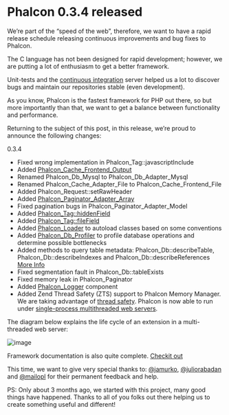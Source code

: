 <!--
slug: phalcon-0-3-4-released
date: Thu Apr 19 2012 14:47:00 GMT-0400 (EDT)
tags: php, phalcon, framework
title: Phalcon 0.3.4 released
id: 21389804474
link: http://blog.phalconphp.com/post/21389804474/phalcon-0-3-4-released
raw: {"blog_name":"phalconphp","id":21389804474,"post_url":"http://blog.phalconphp.com/post/21389804474/phalcon-0-3-4-released","slug":"phalcon-0-3-4-released","type":"text","date":"2012-04-19 18:47:00 GMT","timestamp":1334861220,"state":"published","format":"html","reblog_key":"C5JNnrEa","tags":["php","phalcon","framework"],"short_url":"http://tmblr.co/Z6PumvJwxeEw","highlighted":[],"note_count":1,"source_url":"http://phalconphp.com/download","source_title":"phalconphp.com","title":"Phalcon 0.3.4 released","body":"<p>We&rsquo;re part of the &ldquo;speed of the web&rdquo;, therefore, we want to have a rapid release schedule releasing continuous improvements and bug fixes to Phalcon.</p>\n<p>The C language has not been designed for rapid development; however, we are putting a lot of enthusiasm to get a better framework.</p>\n<p>Unit-tests and the <a href=\"http://travis-ci.org/#!/phalcon/cphalcon\">continuous integration</a> server helped us a lot to discover bugs and maintain our repositories stable (even <span class=\"GRcorrect\" id=\"GRmark_f86aa0b65688fdcf6a347e006ea25234ed6fa1b6_development:0\">development</span>).</p>\n<p>As you know, <span class=\"GRcorrect\" id=\"GRmark_63af6707899f1804f6332d542b37ef905d3cab69_Phalcon:0\">Phalcon</span> is the fastest framework for PHP out there, so but more importantly than that, we want to get a balance between functionality and performance.</p>\n<p>Returning to the subject of this post, in this release, we&rsquo;re proud to announce the following changes:</p>\n<p>0.3.4</p>\n<ul><li>Fixed wrong implementation in Phalcon_Tag:<span class=\"GRcorrect\" id=\"GRmark_6ac1c3514909f9a4df961d715692a26a0879942c_::0\">:</span><span class=\"GRcorrect\" id=\"GRmark_6ac1c3514909f9a4df961d715692a26a0879942c_javascriptInclude:1\">javascriptInclude</span></li>\n<li>Added <a href=\"http://phalconphp.com/documentation/cache\">Phalcon_Cache_Frontend_Output</a></li>\n<li>Renamed Phalcon_Db_Mysql to Phalcon_Db_Adapter_Mysql</li>\n<li>Renamed Phalcon_Cache_Adapter_File to Phalcon_Cache_Frontend_File</li>\n<li>Added Phalcon_Request:<span class=\"GRcorrect\" id=\"GRmark_1bb546ce30874e4618245f2364bcdd0e275f5fa5_::0\">:</span><span class=\"GRcorrect\" id=\"GRmark_1bb546ce30874e4618245f2364bcdd0e275f5fa5_setRawHeader:1\">setRawHeader</span></li>\n<li>Added <a href=\"http://phalconphp.com/documentation/pagination\">Phalcon_Paginator_Adapter_Array</a></li>\n<li>Fixed pagination bugs in Phalcon_Paginator_Adapter_Model</li>\n<li>Added <a href=\"http://phalconphp.com/documentation/tags#form-elements\">Phalcon_Tag:<span class=\"GRcorrect\" id=\"GRmark_544ed2114b5e8cf422354529ec800a40d5b1ca98_::0\">:</span><span class=\"GRcorrect\" id=\"GRmark_544ed2114b5e8cf422354529ec800a40d5b1ca98_hiddenField:1\">hiddenField</span></a></li>\n<li>Added <a href=\"http://phalconphp.com/documentation/tags#form-elements\">Phalcon_Tag:<span class=\"GRcorrect\" id=\"GRmark_e413cc4cd42498e115c2b3cd8e65fd73dcada171_::0\">:</span><span class=\"GRcorrect\" id=\"GRmark_e413cc4cd42498e115c2b3cd8e65fd73dcada171_fileField:1\">fileField</span></a></li>\n<li>Added <a href=\"http://phalconphp.com/documentation/loader\">Phalcon_Loader</a> to <span class=\"GRcorrect\" id=\"GRmark_450402ab87f9a86e8589aae0f386ee3139a1e235_autoload:0\">autoload</span> classes based on some conventions</li>\n<li>Added <a href=\"http://phalconphp.com/documentation/db#profiling\">Phalcon_Db_Profiler</a> to profile database operations and determine possible bottlenecks</li>\n<li>Added methods to query table metadata: Phalcon_Db:<span class=\"GRcorrect\" id=\"GRmark_3cc90ce67db25ba08358e8c89a0c333ad34fbc4c_::0\">:</span><span class=\"GRcorrect\" id=\"GRmark_3cc90ce67db25ba08358e8c89a0c333ad34fbc4c_describeTable:1\">describeTable</span>, Phalcon_Db:<span class=\"GRcorrect\" id=\"GRmark_3cc90ce67db25ba08358e8c89a0c333ad34fbc4c_::2\">:</span><span class=\"GRcorrect\" id=\"GRmark_3cc90ce67db25ba08358e8c89a0c333ad34fbc4c_describeIndexes:3\">describeIndexes</span> and Phalcon_Db:<span class=\"GRcorrect\" id=\"GRmark_3cc90ce67db25ba08358e8c89a0c333ad34fbc4c_::4\">:</span><span class=\"GRcorrect\" id=\"GRmark_3cc90ce67db25ba08358e8c89a0c333ad34fbc4c_describeReferences:5\">describeReferences</span> <a href=\"http://phalconphp.com/documentation/db#describing\">More Info</a></li>\n<li>Fixed segmentation fault in Phalcon_Db:<span class=\"GRcorrect\" id=\"GRmark_492b564cf8ff595bfba3181bd68df086673939cb_::0\">:</span><span class=\"GRcorrect\" id=\"GRmark_492b564cf8ff595bfba3181bd68df086673939cb_tableExists:1\">tableExists</span></li>\n<li>Fixed memory leak in Phalcon_Paginator</li>\n<li>Added <a href=\"http://phalconphp.com/documentation/logging\">Phalcon_Logger</a> component</li>\n<li>Added Zend Thread Safety (ZTS) support <span class=\"GRcorrect\" id=\"GRmark_6e14098646effc06931733a2d1d07462139ef8b5_to:0\">to</span> <span class=\"GRcorrect\">Phalcon Memory Manager</span>. We are taking advantage of <a href=\"http://en.wikipedia.org/wiki/Thread_safety\">thread safety</a>. <span class=\"GRcorrect\" id=\"GRmark_2e46e6cc2308e12c50b26ce52ff6dc3aec0a62a5_Phalcon:0\">Phalcon</span> is now able to run under <a href=\"http://httpd.apache.org/docs/2.0/en/mpm.html\">single-process <span class=\"GRcorrect\" id=\"GRmark_2e46e6cc2308e12c50b26ce52ff6dc3aec0a62a5_multithreaded:1\">multithreaded</span> web servers</a>.</li>\n</ul><p>The diagram below explains the life cycle of an extension in a multi-threaded web server:</p>\n<p><img alt=\"image\" height=\"261\" src=\"http://static.phalconphp.com/blog/img/mpm.png\" width=\"500\"/></p>\n<p>Framework documentation is also quite complete. <a href=\"http://phalconphp.com/documentation/toc\">Check</a><a href=\"http://phalconphp.com/documentation/toc\"> it out</a></p>\n<p>This time, we want to give very special thanks to: <a href=\"https://twitter.com/#!/jamurko\">@jamurko</a>, <a href=\"https://twitter.com/#!/juliorabadan\">@juliorabadan</a> and <a href=\"https://twitter.com/#!/mailopl\">@mailopl</a> for their permanent feedback and help.</p>\n<p>PS: Only about 3 months ago, we started with this project, many good things have happened. Thanks to all of you folks out there helping us to create something useful and different!</p>","reblog":{"tree_html":"","comment":"<p>We&rsquo;re part of the &ldquo;speed of the web&rdquo;, therefore, we want to have a rapid release schedule releasing continuous improvements and bug fixes to Phalcon.</p>\n<p>The C language has not been designed for rapid development; however, we are putting a lot of enthusiasm to get a better framework.</p>\n<p>Unit-tests and the <a href=\"http://travis-ci.org/#!/phalcon/cphalcon\">continuous integration</a> server helped us a lot to discover bugs and maintain our repositories stable (even <span class=\"GRcorrect\" id=\"GRmark_f86aa0b65688fdcf6a347e006ea25234ed6fa1b6_development:0\">development</span>).</p>\n<p>As you know, <span class=\"GRcorrect\" id=\"GRmark_63af6707899f1804f6332d542b37ef905d3cab69_Phalcon:0\">Phalcon</span> is the fastest framework for PHP out there, so but more importantly than that, we want to get a balance between functionality and performance.</p>\n<p>Returning to the subject of this post, in this release, we&rsquo;re proud to announce the following changes:</p>\n<p>0.3.4</p>\n<ul><li>Fixed wrong implementation in Phalcon_Tag:<span class=\"GRcorrect\" id=\"GRmark_6ac1c3514909f9a4df961d715692a26a0879942c_::0\">:</span><span class=\"GRcorrect\" id=\"GRmark_6ac1c3514909f9a4df961d715692a26a0879942c_javascriptInclude:1\">javascriptInclude</span></li>\n<li>Added <a href=\"http://phalconphp.com/documentation/cache\">Phalcon_Cache_Frontend_Output</a></li>\n<li>Renamed Phalcon_Db_Mysql to Phalcon_Db_Adapter_Mysql</li>\n<li>Renamed Phalcon_Cache_Adapter_File to Phalcon_Cache_Frontend_File</li>\n<li>Added Phalcon_Request:<span class=\"GRcorrect\" id=\"GRmark_1bb546ce30874e4618245f2364bcdd0e275f5fa5_::0\">:</span><span class=\"GRcorrect\" id=\"GRmark_1bb546ce30874e4618245f2364bcdd0e275f5fa5_setRawHeader:1\">setRawHeader</span></li>\n<li>Added <a href=\"http://phalconphp.com/documentation/pagination\">Phalcon_Paginator_Adapter_Array</a></li>\n<li>Fixed pagination bugs in Phalcon_Paginator_Adapter_Model</li>\n<li>Added <a href=\"http://phalconphp.com/documentation/tags#form-elements\">Phalcon_Tag:<span class=\"GRcorrect\" id=\"GRmark_544ed2114b5e8cf422354529ec800a40d5b1ca98_::0\">:</span><span class=\"GRcorrect\" id=\"GRmark_544ed2114b5e8cf422354529ec800a40d5b1ca98_hiddenField:1\">hiddenField</span></a></li>\n<li>Added <a href=\"http://phalconphp.com/documentation/tags#form-elements\">Phalcon_Tag:<span class=\"GRcorrect\" id=\"GRmark_e413cc4cd42498e115c2b3cd8e65fd73dcada171_::0\">:</span><span class=\"GRcorrect\" id=\"GRmark_e413cc4cd42498e115c2b3cd8e65fd73dcada171_fileField:1\">fileField</span></a></li>\n<li>Added <a href=\"http://phalconphp.com/documentation/loader\">Phalcon_Loader</a> to <span class=\"GRcorrect\" id=\"GRmark_450402ab87f9a86e8589aae0f386ee3139a1e235_autoload:0\">autoload</span> classes based on some conventions</li>\n<li>Added <a href=\"http://phalconphp.com/documentation/db#profiling\">Phalcon_Db_Profiler</a> to profile database operations and determine possible bottlenecks</li>\n<li>Added methods to query table metadata: Phalcon_Db:<span class=\"GRcorrect\" id=\"GRmark_3cc90ce67db25ba08358e8c89a0c333ad34fbc4c_::0\">:</span><span class=\"GRcorrect\" id=\"GRmark_3cc90ce67db25ba08358e8c89a0c333ad34fbc4c_describeTable:1\">describeTable</span>, Phalcon_Db:<span class=\"GRcorrect\" id=\"GRmark_3cc90ce67db25ba08358e8c89a0c333ad34fbc4c_::2\">:</span><span class=\"GRcorrect\" id=\"GRmark_3cc90ce67db25ba08358e8c89a0c333ad34fbc4c_describeIndexes:3\">describeIndexes</span> and Phalcon_Db:<span class=\"GRcorrect\" id=\"GRmark_3cc90ce67db25ba08358e8c89a0c333ad34fbc4c_::4\">:</span><span class=\"GRcorrect\" id=\"GRmark_3cc90ce67db25ba08358e8c89a0c333ad34fbc4c_describeReferences:5\">describeReferences</span> <a href=\"http://phalconphp.com/documentation/db#describing\">More Info</a></li>\n<li>Fixed segmentation fault in Phalcon_Db:<span class=\"GRcorrect\" id=\"GRmark_492b564cf8ff595bfba3181bd68df086673939cb_::0\">:</span><span class=\"GRcorrect\" id=\"GRmark_492b564cf8ff595bfba3181bd68df086673939cb_tableExists:1\">tableExists</span></li>\n<li>Fixed memory leak in Phalcon_Paginator</li>\n<li>Added <a href=\"http://phalconphp.com/documentation/logging\">Phalcon_Logger</a> component</li>\n<li>Added Zend Thread Safety (ZTS) support <span class=\"GRcorrect\" id=\"GRmark_6e14098646effc06931733a2d1d07462139ef8b5_to:0\">to</span> <span class=\"GRcorrect\">Phalcon Memory Manager</span>. We are taking advantage of <a href=\"http://en.wikipedia.org/wiki/Thread_safety\">thread safety</a>. <span class=\"GRcorrect\" id=\"GRmark_2e46e6cc2308e12c50b26ce52ff6dc3aec0a62a5_Phalcon:0\">Phalcon</span> is now able to run under <a href=\"http://httpd.apache.org/docs/2.0/en/mpm.html\">single-process <span class=\"GRcorrect\" id=\"GRmark_2e46e6cc2308e12c50b26ce52ff6dc3aec0a62a5_multithreaded:1\">multithreaded</span> web servers</a>.</li>\n</ul><p>The diagram below explains the life cycle of an extension in a multi-threaded web server:</p>\n<p><img alt=\"image\" height=\"261\" src=\"http://static.phalconphp.com/blog/img/mpm.png\" width=\"500\"></p>\n<p>Framework documentation is also quite complete.&nbsp;<a href=\"http://phalconphp.com/documentation/toc\">Check</a><a href=\"http://phalconphp.com/documentation/toc\"> it out</a></p>\n<p>This time, we want to give very special thanks to: <a href=\"https://twitter.com/#!/jamurko\">@jamurko</a>, <a href=\"https://twitter.com/#!/juliorabadan\">@juliorabadan</a> and <a href=\"https://twitter.com/#!/mailopl\">@mailopl</a> for their permanent feedback and help.</p>\n<p>PS: Only about 3 months ago, we started with this project, many good things have happened. Thanks to all of you folks out there helping us to create something useful and different!</p>"},"trail":[{"blog":{"name":"phalconphp","theme":{"header_full_width":1117,"header_full_height":426,"header_focus_width":758,"header_focus_height":426,"avatar_shape":"square","background_color":"#FAFAFA","body_font":"Helvetica Neue","header_bounds":"0,937,426,179","header_image":"http://static.tumblr.com/be2b0380984b972b47699d457f4c0ffb/ivjir8a/815nn0qo7/tumblr_static_28z87js742xwowwo0kco04ogs.jpg","header_image_focused":"http://static.tumblr.com/be2b0380984b972b47699d457f4c0ffb/ivjir8a/laHnn0qo9/tumblr_static_tumblr_static_28z87js742xwowwo0kco04ogs_focused_v3.jpg","header_image_scaled":"http://static.tumblr.com/be2b0380984b972b47699d457f4c0ffb/ivjir8a/815nn0qo7/tumblr_static_28z87js742xwowwo0kco04ogs_2048_v2.jpg","header_stretch":true,"link_color":"#529ECC","show_avatar":true,"show_description":true,"show_header_image":true,"show_title":true,"title_color":"#444444","title_font":"Gibson","title_font_weight":"bold"}},"post":{"id":"21389804474"},"content":"<p>We’re part of the “speed of the web”, therefore, we want to have a rapid release schedule releasing continuous improvements and bug fixes to Phalcon.</p>\n<p>The C language has not been designed for rapid development; however, we are putting a lot of enthusiasm to get a better framework.</p>\n<p>Unit-tests and the <a href=\"http://travis-ci.org/#!/phalcon/cphalcon\">continuous integration</a> server helped us a lot to discover bugs and maintain our repositories stable (even <span class=\"GRcorrect\" id=\"GRmark_f86aa0b65688fdcf6a347e006ea25234ed6fa1b6_development:0\">development</span>).</p>\n<p>As you know, <span class=\"GRcorrect\" id=\"GRmark_63af6707899f1804f6332d542b37ef905d3cab69_Phalcon:0\">Phalcon</span> is the fastest framework for PHP out there, so but more importantly than that, we want to get a balance between functionality and performance.</p>\n<p>Returning to the subject of this post, in this release, we’re proud to announce the following changes:</p>\n<p>0.3.4</p>\n<ul><li>Fixed wrong implementation in Phalcon_Tag:<span class=\"GRcorrect\" id=\"GRmark_6ac1c3514909f9a4df961d715692a26a0879942c_::0\">:</span><span class=\"GRcorrect\" id=\"GRmark_6ac1c3514909f9a4df961d715692a26a0879942c_javascriptInclude:1\">javascriptInclude</span></li>\n<li>Added <a href=\"http://phalconphp.com/documentation/cache\">Phalcon_Cache_Frontend_Output</a></li>\n<li>Renamed Phalcon_Db_Mysql to Phalcon_Db_Adapter_Mysql</li>\n<li>Renamed Phalcon_Cache_Adapter_File to Phalcon_Cache_Frontend_File</li>\n<li>Added Phalcon_Request:<span class=\"GRcorrect\" id=\"GRmark_1bb546ce30874e4618245f2364bcdd0e275f5fa5_::0\">:</span><span class=\"GRcorrect\" id=\"GRmark_1bb546ce30874e4618245f2364bcdd0e275f5fa5_setRawHeader:1\">setRawHeader</span></li>\n<li>Added <a href=\"http://phalconphp.com/documentation/pagination\">Phalcon_Paginator_Adapter_Array</a></li>\n<li>Fixed pagination bugs in Phalcon_Paginator_Adapter_Model</li>\n<li>Added <a href=\"http://phalconphp.com/documentation/tags#form-elements\">Phalcon_Tag:<span class=\"GRcorrect\" id=\"GRmark_544ed2114b5e8cf422354529ec800a40d5b1ca98_::0\">:</span><span class=\"GRcorrect\" id=\"GRmark_544ed2114b5e8cf422354529ec800a40d5b1ca98_hiddenField:1\">hiddenField</span></a></li>\n<li>Added <a href=\"http://phalconphp.com/documentation/tags#form-elements\">Phalcon_Tag:<span class=\"GRcorrect\" id=\"GRmark_e413cc4cd42498e115c2b3cd8e65fd73dcada171_::0\">:</span><span class=\"GRcorrect\" id=\"GRmark_e413cc4cd42498e115c2b3cd8e65fd73dcada171_fileField:1\">fileField</span></a></li>\n<li>Added <a href=\"http://phalconphp.com/documentation/loader\">Phalcon_Loader</a> to <span class=\"GRcorrect\" id=\"GRmark_450402ab87f9a86e8589aae0f386ee3139a1e235_autoload:0\">autoload</span> classes based on some conventions</li>\n<li>Added <a href=\"http://phalconphp.com/documentation/db#profiling\">Phalcon_Db_Profiler</a> to profile database operations and determine possible bottlenecks</li>\n<li>Added methods to query table metadata: Phalcon_Db:<span class=\"GRcorrect\" id=\"GRmark_3cc90ce67db25ba08358e8c89a0c333ad34fbc4c_::0\">:</span><span class=\"GRcorrect\" id=\"GRmark_3cc90ce67db25ba08358e8c89a0c333ad34fbc4c_describeTable:1\">describeTable</span>, Phalcon_Db:<span class=\"GRcorrect\" id=\"GRmark_3cc90ce67db25ba08358e8c89a0c333ad34fbc4c_::2\">:</span><span class=\"GRcorrect\" id=\"GRmark_3cc90ce67db25ba08358e8c89a0c333ad34fbc4c_describeIndexes:3\">describeIndexes</span> and Phalcon_Db:<span class=\"GRcorrect\" id=\"GRmark_3cc90ce67db25ba08358e8c89a0c333ad34fbc4c_::4\">:</span><span class=\"GRcorrect\" id=\"GRmark_3cc90ce67db25ba08358e8c89a0c333ad34fbc4c_describeReferences:5\">describeReferences</span> <a href=\"http://phalconphp.com/documentation/db#describing\">More Info</a></li>\n<li>Fixed segmentation fault in Phalcon_Db:<span class=\"GRcorrect\" id=\"GRmark_492b564cf8ff595bfba3181bd68df086673939cb_::0\">:</span><span class=\"GRcorrect\" id=\"GRmark_492b564cf8ff595bfba3181bd68df086673939cb_tableExists:1\">tableExists</span></li>\n<li>Fixed memory leak in Phalcon_Paginator</li>\n<li>Added <a href=\"http://phalconphp.com/documentation/logging\">Phalcon_Logger</a> component</li>\n<li>Added Zend Thread Safety (ZTS) support <span class=\"GRcorrect\" id=\"GRmark_6e14098646effc06931733a2d1d07462139ef8b5_to:0\">to</span> <span class=\"GRcorrect\">Phalcon Memory Manager</span>. We are taking advantage of <a href=\"http://en.wikipedia.org/wiki/Thread_safety\">thread safety</a>. <span class=\"GRcorrect\" id=\"GRmark_2e46e6cc2308e12c50b26ce52ff6dc3aec0a62a5_Phalcon:0\">Phalcon</span> is now able to run under <a href=\"http://httpd.apache.org/docs/2.0/en/mpm.html\">single-process <span class=\"GRcorrect\" id=\"GRmark_2e46e6cc2308e12c50b26ce52ff6dc3aec0a62a5_multithreaded:1\">multithreaded</span> web servers</a>.</li>\n</ul><p>The diagram below explains the life cycle of an extension in a multi-threaded web server:</p>\n<p><img alt=\"image\" height=\"261\" src=\"http://static.phalconphp.com/blog/img/mpm.png\" width=\"500\"></p>\n<p>Framework documentation is also quite complete. <a href=\"http://phalconphp.com/documentation/toc\">Check</a><a href=\"http://phalconphp.com/documentation/toc\"> it out</a></p>\n<p>This time, we want to give very special thanks to: <a href=\"https://twitter.com/#!/jamurko\">@jamurko</a>, <a href=\"https://twitter.com/#!/juliorabadan\">@juliorabadan</a> and <a href=\"https://twitter.com/#!/mailopl\">@mailopl</a> for their permanent feedback and help.</p>\n<p>PS: Only about 3 months ago, we started with this project, many good things have happened. Thanks to all of you folks out there helping us to create something useful and different!</p>","content_raw":"<p>We're part of the \"speed of the web\", therefore, we want to have a rapid release schedule releasing continuous improvements and bug fixes to Phalcon.</p>\r\n<p>The C language has not been designed for rapid development; however, we are putting a lot of enthusiasm to get a better framework.</p>\r\n<p>Unit-tests and the <a href=\"http://travis-ci.org/#!/phalcon/cphalcon\">continuous integration</a> server helped us a lot to discover bugs and maintain our repositories stable (even <span class=\"GRcorrect\" id=\"GRmark_f86aa0b65688fdcf6a347e006ea25234ed6fa1b6_development:0\">development</span>).</p>\r\n<p>As you know, <span class=\"GRcorrect\" id=\"GRmark_63af6707899f1804f6332d542b37ef905d3cab69_Phalcon:0\">Phalcon</span> is the fastest framework for PHP out there, so but more importantly than that, we want to get a balance between functionality and performance.</p>\r\n<p>Returning to the subject of this post, in this release, we're proud to announce the following changes:</p>\r\n<p>0.3.4</p>\r\n<ul><li>Fixed wrong implementation in Phalcon_Tag:<span class=\"GRcorrect\" id=\"GRmark_6ac1c3514909f9a4df961d715692a26a0879942c_::0\">:</span><span class=\"GRcorrect\" id=\"GRmark_6ac1c3514909f9a4df961d715692a26a0879942c_javascriptInclude:1\">javascriptInclude</span></li>\r\n<li>Added <a href=\"http://phalconphp.com/documentation/cache\">Phalcon_Cache_Frontend_Output</a></li>\r\n<li>Renamed Phalcon_Db_Mysql to Phalcon_Db_Adapter_Mysql</li>\r\n<li>Renamed Phalcon_Cache_Adapter_File to Phalcon_Cache_Frontend_File</li>\r\n<li>Added Phalcon_Request:<span class=\"GRcorrect\" id=\"GRmark_1bb546ce30874e4618245f2364bcdd0e275f5fa5_::0\">:</span><span class=\"GRcorrect\" id=\"GRmark_1bb546ce30874e4618245f2364bcdd0e275f5fa5_setRawHeader:1\">setRawHeader</span></li>\r\n<li>Added <a href=\"http://phalconphp.com/documentation/pagination\">Phalcon_Paginator_Adapter_Array</a></li>\r\n<li>Fixed pagination bugs in Phalcon_Paginator_Adapter_Model</li>\r\n<li>Added <a href=\"http://phalconphp.com/documentation/tags#form-elements\">Phalcon_Tag:<span class=\"GRcorrect\" id=\"GRmark_544ed2114b5e8cf422354529ec800a40d5b1ca98_::0\">:</span><span class=\"GRcorrect\" id=\"GRmark_544ed2114b5e8cf422354529ec800a40d5b1ca98_hiddenField:1\">hiddenField</span></a></li>\r\n<li>Added <a href=\"http://phalconphp.com/documentation/tags#form-elements\">Phalcon_Tag:<span class=\"GRcorrect\" id=\"GRmark_e413cc4cd42498e115c2b3cd8e65fd73dcada171_::0\">:</span><span class=\"GRcorrect\" id=\"GRmark_e413cc4cd42498e115c2b3cd8e65fd73dcada171_fileField:1\">fileField</span></a></li>\r\n<li>Added <a href=\"http://phalconphp.com/documentation/loader\">Phalcon_Loader</a> to <span class=\"GRcorrect\" id=\"GRmark_450402ab87f9a86e8589aae0f386ee3139a1e235_autoload:0\">autoload</span> classes based on some conventions</li>\r\n<li>Added <a href=\"http://phalconphp.com/documentation/db#profiling\">Phalcon_Db_Profiler</a> to profile database operations and determine possible bottlenecks</li>\r\n<li>Added methods to query table metadata: Phalcon_Db:<span class=\"GRcorrect\" id=\"GRmark_3cc90ce67db25ba08358e8c89a0c333ad34fbc4c_::0\">:</span><span class=\"GRcorrect\" id=\"GRmark_3cc90ce67db25ba08358e8c89a0c333ad34fbc4c_describeTable:1\">describeTable</span>, Phalcon_Db:<span class=\"GRcorrect\" id=\"GRmark_3cc90ce67db25ba08358e8c89a0c333ad34fbc4c_::2\">:</span><span class=\"GRcorrect\" id=\"GRmark_3cc90ce67db25ba08358e8c89a0c333ad34fbc4c_describeIndexes:3\">describeIndexes</span> and Phalcon_Db:<span class=\"GRcorrect\" id=\"GRmark_3cc90ce67db25ba08358e8c89a0c333ad34fbc4c_::4\">:</span><span class=\"GRcorrect\" id=\"GRmark_3cc90ce67db25ba08358e8c89a0c333ad34fbc4c_describeReferences:5\">describeReferences</span> <a href=\"http://phalconphp.com/documentation/db#describing\">More Info</a></li>\r\n<li>Fixed segmentation fault in Phalcon_Db:<span class=\"GRcorrect\" id=\"GRmark_492b564cf8ff595bfba3181bd68df086673939cb_::0\">:</span><span class=\"GRcorrect\" id=\"GRmark_492b564cf8ff595bfba3181bd68df086673939cb_tableExists:1\">tableExists</span></li>\r\n<li>Fixed memory leak in Phalcon_Paginator</li>\r\n<li>Added <a href=\"http://phalconphp.com/documentation/logging\">Phalcon_Logger</a> component</li>\r\n<li>Added Zend Thread Safety (ZTS) support <span class=\"GRcorrect\" id=\"GRmark_6e14098646effc06931733a2d1d07462139ef8b5_to:0\">to</span> <span class=\"GRcorrect\">Phalcon Memory Manager</span>. We are taking advantage of <a href=\"http://en.wikipedia.org/wiki/Thread_safety\">thread safety</a>. <span class=\"GRcorrect\" id=\"GRmark_2e46e6cc2308e12c50b26ce52ff6dc3aec0a62a5_Phalcon:0\">Phalcon</span> is now able to run under <a href=\"http://httpd.apache.org/docs/2.0/en/mpm.html\">single-process <span class=\"GRcorrect\" id=\"GRmark_2e46e6cc2308e12c50b26ce52ff6dc3aec0a62a5_multithreaded:1\">multithreaded</span> web servers</a>.</li>\r\n</ul><p>The diagram below explains the life cycle of an extension in a multi-threaded web server:</p>\r\n<p><img alt=\"image\" height=\"261\" src=\"http://static.phalconphp.com/blog/img/mpm.png\" width=\"500\"></p>\r\n<p>Framework documentation is also quite complete.&nbsp;<a href=\"http://phalconphp.com/documentation/toc\">Check</a><a href=\"http://phalconphp.com/documentation/toc\"> it out</a></p>\r\n<p>This time, we want to give very special thanks to: <a href=\"https://twitter.com/#!/jamurko\">@jamurko</a>, <a href=\"https://twitter.com/#!/juliorabadan\">@juliorabadan</a> and <a href=\"https://twitter.com/#!/mailopl\">@mailopl</a> for their permanent feedback and help.</p>\r\n<p>PS: Only about 3 months ago, we started with this project, many good things have happened. Thanks to all of you folks out there helping us to create something useful and different!</p>","is_current_item":true,"is_root_item":true}]}
publish: 2012-04-019
-->


Phalcon 0.3.4 released
======================

We’re part of the “speed of the web”, therefore, we want to have a rapid
release schedule releasing continuous improvements and bug fixes to
Phalcon.

The C language has not been designed for rapid development; however, we
are putting a lot of enthusiasm to get a better framework.

Unit-tests and the [continuous
integration](http://travis-ci.org/#!/phalcon/cphalcon) server helped us
a lot to discover bugs and maintain our repositories stable (even
development).

As you know, Phalcon is the fastest framework for PHP out there, so but
more importantly than that, we want to get a balance between
functionality and performance.

Returning to the subject of this post, in this release, we’re proud to
announce the following changes:

0.3.4

-   Fixed wrong implementation in Phalcon\_Tag::javascriptInclude
-   Added
    [Phalcon\_Cache\_Frontend\_Output](http://phalconphp.com/documentation/cache)
-   Renamed Phalcon\_Db\_Mysql to Phalcon\_Db\_Adapter\_Mysql
-   Renamed Phalcon\_Cache\_Adapter\_File to
    Phalcon\_Cache\_Frontend\_File
-   Added Phalcon\_Request::setRawHeader
-   Added
    [Phalcon\_Paginator\_Adapter\_Array](http://phalconphp.com/documentation/pagination)
-   Fixed pagination bugs in Phalcon\_Paginator\_Adapter\_Model
-   Added
    [Phalcon\_Tag::hiddenField](http://phalconphp.com/documentation/tags#form-elements)
-   Added
    [Phalcon\_Tag::fileField](http://phalconphp.com/documentation/tags#form-elements)
-   Added [Phalcon\_Loader](http://phalconphp.com/documentation/loader)
    to autoload classes based on some conventions
-   Added
    [Phalcon\_Db\_Profiler](http://phalconphp.com/documentation/db#profiling)
    to profile database operations and determine possible bottlenecks
-   Added methods to query table metadata: Phalcon\_Db::describeTable,
    Phalcon\_Db::describeIndexes and Phalcon\_Db::describeReferences
    [More Info](http://phalconphp.com/documentation/db#describing)
-   Fixed segmentation fault in Phalcon\_Db::tableExists
-   Fixed memory leak in Phalcon\_Paginator
-   Added [Phalcon\_Logger](http://phalconphp.com/documentation/logging)
    component
-   Added Zend Thread Safety (ZTS) support to Phalcon Memory Manager. We
    are taking advantage of [thread
    safety](http://en.wikipedia.org/wiki/Thread_safety). Phalcon is now
    able to run under [single-process multithreaded web
    servers](http://httpd.apache.org/docs/2.0/en/mpm.html).

The diagram below explains the life cycle of an extension in a
multi-threaded web server:

![image](http://static.phalconphp.com/blog/img/mpm.png)

Framework documentation is also quite
complete. [Check](http://phalconphp.com/documentation/toc)[it
out](http://phalconphp.com/documentation/toc)

This time, we want to give very special thanks to:
[@jamurko](https://twitter.com/#!/jamurko),
[@juliorabadan](https://twitter.com/#!/juliorabadan) and
[@mailopl](https://twitter.com/#!/mailopl) for their permanent feedback
and help.

PS: Only about 3 months ago, we started with this project, many good
things have happened. Thanks to all of you folks out there helping us to
create something useful and different!

